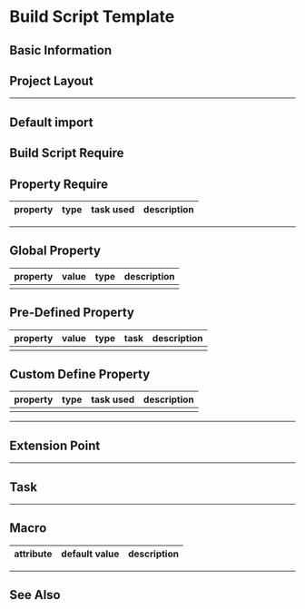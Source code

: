 Build Script Template
=====================

Basic Information
-----------------

Project Layout
--------------

-------------------------------------------------------------------------------

Default import
-------------

Build Script Require
--------------------

Property Require
----------------

property                | type      | task used     | description
--------                | ----      | ---------     | -----------

-------------------------------------------------------------------------------

Global Property
---------------

property            | value                         | type      | description
--------            | -----                         | ----      | -----------
                    |                               |           |

Pre-Defined Property
--------------------

property            | value                         | type      | task  | description
--------            | -----                         | ----      | ----  | -----------
                    |                               |           |       |

Custom Define Property
----------------------

property                | type      | task used     | description
--------                | ----      | ---------     | -----------
                        |           |               |

-------------------------------------------------------------------------------

Extension Point
---------------

-------------------------------------------------------------------------------

Task
----

-------------------------------------------------------------------------------

Macro
-----

attribute   | default value     | description
---------   | -------------     | -----------

-------------------------------------------------------------------------------

See Also
--------

